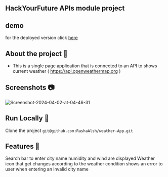 

## HackYourFuture APIs module project 

## demo 

for the deployed version click [here](https://rashaalsh.github.io/weather-App/) 

## About the project :star2:

 - This is a single page application that is connected to an API to shows current weather ( https://api.openweathermap.org )

##  Screenshots :camera:
<div>
<img src="https://i.ibb.co/ScyNFg5/Screenshot-2024-04-02-at-04-46-31.png" alt="Screenshot-2024-04-02-at-04-46-31" border="0">
</div>

## Run Locally :runner:
Clone the project
``` git@github.com:RashaAlsh/weather-App.git ```

 ## Features :dart: 
Search bar to enter city name 
humidity and wind are displayed 
Weather icon that get changes according to the weather condition
shows an error to user when entering an invalid city name
